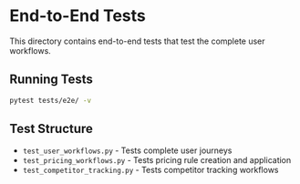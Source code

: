 # End-to-End Tests

This directory contains end-to-end tests that test the complete user workflows.

## Running Tests

```bash
pytest tests/e2e/ -v
```

## Test Structure

- `test_user_workflows.py` - Tests complete user journeys
- `test_pricing_workflows.py` - Tests pricing rule creation and application
- `test_competitor_tracking.py` - Tests competitor tracking workflows
